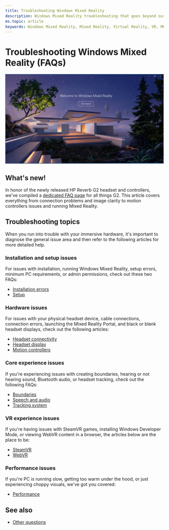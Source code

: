 ```yaml
---
title: Troubleshooting Windows Mixed Reality
description: Windows Mixed Reality troubleshooting that goes beyond our standard consumer support documentation.
ms.topic: article
keywords: Windows Mixed Reality, Mixed Reality, Virtual Reality, VR, MR, Troubleshoot, Errors, Help, Support
---
```


# Troubleshooting Windows Mixed Reality (FAQs)

![Troubleshooting header logo](images/1050px-Mixedrealityportal.png)

## What's new!

In honor of the newly released HP Reverb G2 headset and controllers, we've compiled a [dedicated FAQ page](reverbG2-faq.md) for all things G2. This article covers everything from connection problems and image clarity to motion controllers issues and running Mixed Reality.

## Troubleshooting topics

When you run into trouble with your immersive hardware, it's important to diagnose the general issue area and then refer to the following articles for more detailed help. 

### Installation and setup issues

For issues with installation, running Windows Mixed Reality, setup errors, minimum PC requirements, or admin permissions, check out these two FAQs:

- [Installation errors](installation_errors.md)
- [Setup](wmr-setup-faq.md)

### Hardware issues

For issues with your physical headset device, cable connections, connection errors, launching the Mixed Reality Portal, and black or blank headset displays, check out the following articles:

- [Headset connectivity](headset-connectivity.md)
- [Headset display](headset-display.md)
- [Motion controllers](motion-controller-problems.md)

### Core experience issues

If you're experiencing issues with creating boundaries, hearing or not hearing sound, Bluetooth audio, or headset tracking, check out the following FAQs:

- [Boundaries](boundary-questions.md)
- [Speech and audio](speech-and-audio.md)
- [Tracking system](tracking.md)

### VR experience issues

If you're having issues with SteamVR games, installing Windows Developer Mode, or viewing WebVR content in a browser, the articles below are the place to be:

- [SteamVR](steamvr-questions.md)
- [WebVR](webvr-questions.md)

### Performance issues 

If you're PC is running slow, getting too warm under the hood, or just experiencing choppy visuals, we've got you covered:

- [Performance](performance-questions.md)

## See also
- [Other questions](other-questions.md)
